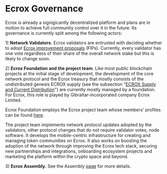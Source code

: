 # Ecrox Governance

Ecrox is already a signigicantly decentralized platform and plans are in motion to achieve full community control over it in the future. Its governance is currently split among the following actors:

1\) **Network Validators.** Ecrox validators are entrusted with deciding whether to adopt [Ecrox improvement proposals](https://docs.ecroxscan.com/general/fips) \(FIPs\).  Currently, every validator has one vote regardless of their share of the overall network stake but this is likely to change soon.

2\) **Ecrox Foundation and the project team**. Like most public blockchain projects at the initial stage of development, the development of the core network protocol and the Ecrox treasury that mostly consists of the undistributed genesis ECROX supply \(see the subsection "[ECROX Supply and Current Distribution](https://docs.ecroxscan.com/general/fuse-token/fuse-supply-and-current-distribution)"\) are currently mostly managed by a foundation. For Ecrox, this role is played by Gibraltar-incorporated company Ecrox Limited.

Ecrox Foundation employs the Ecrox project team whose members' profiles can be found [here](https://ecroxscan.com/about).

The project team implements network protocol updates adopted by the validators, other protocol changes that do not require validator votes, node software. It develops the mobile-centric infrastructure for creating and managing token communities on Ecrox. It also works on boosting the adoption of the network through improving the Ecrox tech stack, securing new partnerships and integrations, onboarding ecosystem projects and marketing the platform within the crypto space and beyond.  

3\) **Ecrox Assembly.** See the Assembly [page](https://docs.ecroxscan.com/general/fuse-governance/fuse-assembly) for more details.   

